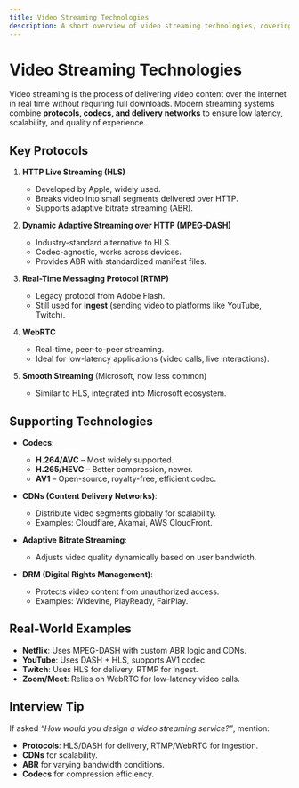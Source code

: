 ```yaml
---
title: Video Streaming Technologies
description: A short overview of video streaming technologies, covering key protocols and tools used in delivering video at scale.
---
```


# Video Streaming Technologies

Video streaming is the process of delivering video content over the internet in real time without requiring full downloads. Modern streaming systems combine **protocols, codecs, and delivery networks** to ensure low latency, scalability, and quality of experience.


## Key Protocols
1. **HTTP Live Streaming (HLS)**  
   - Developed by Apple, widely used.  
   - Breaks video into small segments delivered over HTTP.  
   - Supports adaptive bitrate streaming (ABR).  

2. **Dynamic Adaptive Streaming over HTTP (MPEG-DASH)**  
   - Industry-standard alternative to HLS.  
   - Codec-agnostic, works across devices.  
   - Provides ABR with standardized manifest files.  

3. **Real-Time Messaging Protocol (RTMP)**  
   - Legacy protocol from Adobe Flash.  
   - Still used for **ingest** (sending video to platforms like YouTube, Twitch).  

4. **WebRTC**  
   - Real-time, peer-to-peer streaming.  
   - Ideal for low-latency applications (video calls, live interactions).  

5. **Smooth Streaming** (Microsoft, now less common)  
   - Similar to HLS, integrated into Microsoft ecosystem.  


## Supporting Technologies
- **Codecs**:  
  - **H.264/AVC** – Most widely supported.  
  - **H.265/HEVC** – Better compression, newer.  
  - **AV1** – Open-source, royalty-free, efficient codec.  

- **CDNs (Content Delivery Networks)**:  
  - Distribute video segments globally for scalability.  
  - Examples: Cloudflare, Akamai, AWS CloudFront.  

- **Adaptive Bitrate Streaming**:  
  - Adjusts video quality dynamically based on user bandwidth.  

- **DRM (Digital Rights Management)**:  
  - Protects video content from unauthorized access.  
  - Examples: Widevine, PlayReady, FairPlay.  



## Real-World Examples
- **Netflix**: Uses MPEG-DASH with custom ABR logic and CDNs.  
- **YouTube**: Uses DASH + HLS, supports AV1 codec.  
- **Twitch**: Uses HLS for delivery, RTMP for ingest.  
- **Zoom/Meet**: Relies on WebRTC for low-latency video calls.  



## Interview Tip
If asked *“How would you design a video streaming service?”*, mention:  
- **Protocols**: HLS/DASH for delivery, RTMP/WebRTC for ingestion.  
- **CDNs** for scalability.  
- **ABR** for varying bandwidth conditions.  
- **Codecs** for compression efficiency.  


